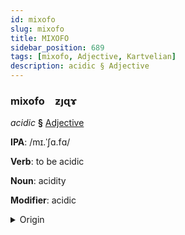 ```yaml
---
id: mixofo
slug: mixofo
title: MIXOFO
sidebar_position: 689
tags: [mixofo, Adjective, Kartvelian]
description: acidic § Adjective
---
```


### mixofo&emsp;<span kind="abugida">ƶȷɋɤ</span>

*acidic* **§** [Adjective](../../tags/Adjective)

**IPA**: /mɪ.ˈʃɑ.fɑ/

**Verb**: to be acidic

**Noun**: acidity

**Modifier**: acidic

<details>
    <summary>Origin</summary>
    Georgian მჟავა mžava /mʒava/<br/>
    <em>Kartvelian Language Family</em>
</details>